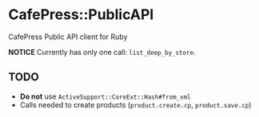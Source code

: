 # CafePress::PublicAPI

CafePress Public API client for Ruby

**NOTICE** Currently has only one call: `list_deep_by_store`.

## TODO

* **Do not** use `ActiveSupport::CoreExt::Hash#from_xml`
* Calls needed to create products (`product.create.cp`, `product.save.cp`)
